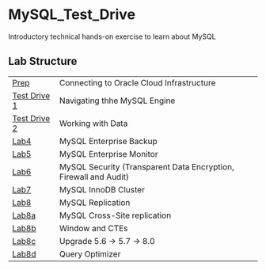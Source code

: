 # MySQL_Test_Drive
Introductory technical hands-on exercise to learn about MySQL

## Lab Structure
|||
| ------------- | ------------------------------------------------------- |
| [Prep](Prep) | Connecting to Oracle Cloud Infrastructure
| [Test Drive 1](Lab1) | Navigating thhe MySQL Engine 
| [Test Drive 2](Lab2) | Working with Data     
| [Lab4](Lab4) | MySQL Enterprise Backup
| [Lab5](Lab5) | MySQL Enterprise Monitor
| [Lab6](Lab6) | MySQL Security (Transparent Data Encryption, Firewall and Audit)
| [Lab7](Lab7) | MySQL InnoDB Cluster
| [Lab8](Lab8) | MySQL Replication
| [Lab8a](Lab8a) | MySQL Cross-Site replication
| [Lab8b](Lab8b) | Window and CTEs
| [Lab8c](Lab8c) | Upgrade 5.6 -> 5.7 -> 8.0
| [Lab8d](Lab8d) | Query Optimizer

